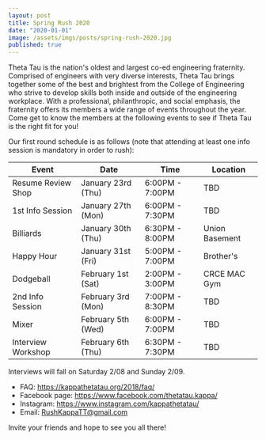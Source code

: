 ```yaml
---
layout: post
title: Spring Rush 2020
date: "2020-01-01"
image: /assets/imgs/posts/spring-rush-2020.jpg
published: true
---
```


Theta Tau is the nation's oldest and largest co-ed engineering fraternity. Comprised of engineers with very diverse interests, Theta Tau brings together some of the best and brightest from the College of Engineering who strive to develop skills both inside and outside of the engineering workplace. With a professional, philanthropic, and social emphasis, the fraternity offers its members a wide range of events throughout the year. Come get to know the members at the following events to see if Theta Tau is the right fit for you!

Our first round schedule is as follows (note that attending at least one info session is mandatory in order to rush):

| Event              | Date               | Time            | Location       |
| ------------------ | ------------------ | --------------- | -------------- |
| Resume Review Shop | January 23rd (Thu) | 6:00PM - 7:00PM | TBD            |
| 1st Info Session   | January 27th (Mon) | 6:00PM - 7:30PM | TBD            |
| Billiards          | January 30th (Thu) | 6:30PM - 8:00PM | Union Basement |
| Happy Hour         | January 31st (Fri) | 5:00PM - 7:00PM | Brother's      |
| Dodgeball          | February 1st (Sat) | 2:00PM - 3:00PM | CRCE MAC Gym   |
| 2nd Info Session   | February 3rd (Mon) | 7:00PM - 8:30PM | TBD            |
| Mixer              | February 5th (Wed) | 6:00PM - 7:00PM | TBD            |
| Interview Workshop | February 6th (Thu) | 6:30PM - 7:30PM | TBD            |

Interviews will fall on Saturday 2/08 and Sunday 2/09.

- FAQ: <https://kappathetatau.org/2018/faq/>
- Facebook page: <https://www.facebook.com/thetatau.kappa/>
- Instagram: <https://www.instagram.com/kappathetatau/>
- Email: RushKappaTT@gmail.com

Invite your friends and hope to see you all there!
